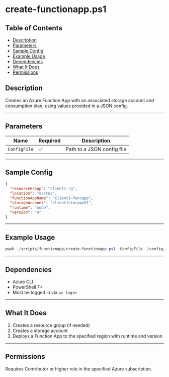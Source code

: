 # create-functionapp.ps1

## Table of Contents

- [Description](#description)
- [Parameters](#parameters)
- [Sample Config](#sample-config)
- [Example Usage](#example-usage)
- [Dependencies](#dependencies)
- [What It Does](#what-it-does)
- [Permissions](#permissions)

## Description

Creates an Azure Function App with an associated storage account and consumption plan, using values provided in a JSON config.

---

## Parameters

| Name         | Required | Description                |
| ------------ | -------- | -------------------------- |
| `ConfigFile` | ✅       | Path to a JSON config file |

---

## Sample Config

```json
{
  "resourceGroup": "client1-rg",
  "location": "eastus",
  "functionAppName": "client1-funcapp",
  "storageAccount": "client1storage01",
  "runtime": "node",
  "version": "4"
}
```

---

## Example Usage

```powershell
pwsh ./scripts/functionapp/create-functionapp.ps1 -ConfigFile ./config/client1-function.json
```

---

## Dependencies

- Azure CLI
- PowerShell 7+
- Must be logged in via `az login`

---

## What It Does

1. Creates a resource group (if needed)
2. Creates a storage account
3. Deploys a Function App to the specified region with runtime and version

---

## Permissions

Requires Contributor or higher role in the specified Azure subscription.
